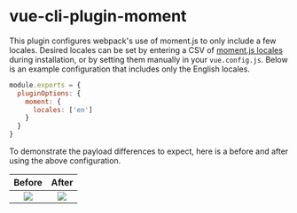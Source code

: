 # vue-cli-plugin-moment

This plugin configures webpack's use of moment.js to only include a few locales. Desired locales can be set by entering a CSV of [moment.js locales](https://github.com/moment/moment/tree/develop/locale) during installation, or by setting them manually in your `vue.config.js`. Below is an example configuration that includes only the English locales.

```js
module.exports = {
  pluginOptions: {
    moment: {
      locales: ['en']
    }
  }
}
```
To demonstrate the payload differences to expect, here is a before and after using the above configuration.

| Before | After |
| :----: |:-----:|
| <img src="https://user-images.githubusercontent.com/7980426/45407902-9da6dd00-b61f-11e8-8c7e-062915d3f23b.png" /> | <img src="https://user-images.githubusercontent.com/7980426/45407903-9da6dd00-b61f-11e8-9c62-8169542c2753.png" /> |
